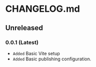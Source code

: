 # CHANGELOG.md

## Unreleased

### **0.0.1** (Latest)

- `Added` Basic Vite setup
- `Added` Basic publishing configuration.
